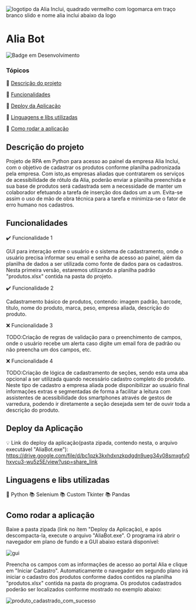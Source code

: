 
![logotipo da Alia Inclui, quadrado vermelho com logomarca em traço branco slido e nome alia inclui abaixo da logo](https://user-images.githubusercontent.com/103940775/227793904-bea24e20-c27c-4e98-a13b-96b47056e541.jpg)
# Alia Bot
![Badge em Desenvolvimento](http://img.shields.io/static/v1?label=STATUS&message=EM%20DESENVOLVIMENTO&color=GREEN&style=for-the-badge)

### Tópicos 

:small_blue_diamond: [Descrição do projeto](#descrição-do-projeto)

:small_blue_diamond: [Funcionalidades](#funcionalidades)

:small_blue_diamond: [Deploy da Aplicação](#deploy-da-aplicação)

:small_blue_diamond: [Linguagens e libs utilizadas](#linguagens-e-libs-utilizadas)

:small_blue_diamond: [Como rodar a aplicação](#como-rodar-a-aplicação)

## Descrição do projeto

Projeto de RPA em Python para acesso ao painel da empresa Alia Inclui, com o objetivo de cadastrar os produtos conforme planilha padronizada pela empresa. Com isto,as
empresas aliadas que contratarem os serviços de acessibilidade de rótulo da Alia, poderão enviar a planilha preenchida e sua base de produtos será cadastrada sem a 
necessidade de manter um colaborador efetuando a tarefa de inserção dos dados um a um. Evita-se assim o uso de mão de obra técnica para a tarefa e minimiza-se o fator 
de erro humano nos cadastros.

## Funcionalidades

:heavy_check_mark: Funcionalidade 1

GUI para interação entre o usuário e o sistema de cadastramento, onde o usuário precisa informar seu email e senha de acesso ao painel, além da planilha de dados a ser 
utilizada como fonte de dados para os cadastros. Nesta primeira versão, estaremos utilizando a planilha padrão "produtos.xlsx" contida na pasta do projeto.

:heavy_check_mark: Funcionalidade 2

Cadastramento básico de produtos, contendo: imagem padrão, barcode, título, nome do produto, marca, peso, empresa aliada, descrição do produto.

:x: Funcionalidade 3

TODO:Criação de regras de validação para o preenchimento de campos, onde o usuário recebe um alerta caso digite um email fora de padrão ou não preencha um dos campos, etc.

:x: Funcionalidade 4 

TODO:Criação de lógica de cadastramento de seções, sendo esta uma aba opcional a ser utilizada quando necessário cadastro completo do produto. Neste tipo de cadastro
a empresa aliada pode disponibilizar ao usuário final informações extras e segmentadas de forma a facilitar a leitura com assistentes de acessibilidade dos smartphones
através de gestos de varredura, podendo ir diretamente a seção desejada sem ter de ouvir toda a descrição do produto.

## Deploy da Aplicação

:bulb: Link do deploy da aplicação(pasta zipada, contendo nesta, o arquivo executável "AliaBot.exe"): 
https://drive.google.com/file/d/bc1qzk3kxhdxnzkpdgdn9ueg34y08smxgfv0hxvcu3-wu5z5E/view?usp=share_link

## Linguagens e libs utilizadas 

:snake: Python 
:books: Selenium
:books: Custom Tkinter
:books: Pandas

## Como rodar a aplicação

Baixe a pasta zipada (link no ítem "Deploy da Aplicação), e após descompacta-la, execute o arquivo "AliaBot.exe". O programa irá abrir o navegador em plano de fundo
e a GUI abaixo estará disponível:

![gui](https://user-images.githubusercontent.com/103940775/227797709-f30a0eaf-b9ee-48ce-80c6-fb49f5035247.JPG)

Preencha os campos com as informações de acesso ao portal Alia e clique em "Iniciar Cadastro". Automaticamente o navegador em segundo plano irá iniciar o cadastro dos 
produtos conforme dados contidos na planilha "produtos.xlsx" contida na pasta do programa.
Os produtos cadastrados poderão ser localizados conforme mostrado no exemplo abaixo:

![produto_cadastrado_com_sucesso](https://user-images.githubusercontent.com/103940775/227797860-28e22525-58ea-4b8a-854b-ac7a54b2913b.JPG)



